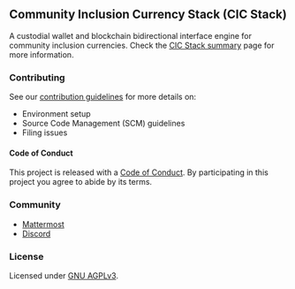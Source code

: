 ## Community Inclusion Currency Stack (CIC Stack)

A custodial wallet and blockchain bidirectional interface engine for community inclusion currencies. Check the [CIC Stack summary](https://docs.grassecon.org/software) page for more information.

### Contributing

See our [contribution guidelines](https://docs.grassecon.org/community/contrib/) for more details on:

- Environment setup
- Source Code Management (SCM) guidelines
- Filing issues

#### Code of Conduct

This project is released with a [Code of Conduct](https://docs.grassecon.org/community/conduct/). By participating in this project you agree to abide by its terms.

### Community

- [Mattermost](https://chat.grassrootseconomics.net/cic/channels/dev)
- [Discord](https://discord.gg/ud32KMgH76)

### License

Licensed under [GNU AGPLv3](https://gitlab.com/grassrootseconomics/cic-internal-integration/-/blob/master/LICENSE).
